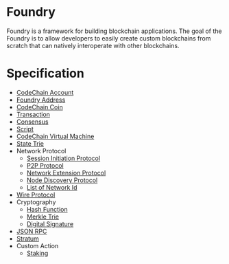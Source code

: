 # Foundry
Foundry is a framework for building blockchain applications. The goal of the Foundry is to allow developers to easily create custom blockchains from scratch that can natively interoperate with other blockchains.

# Specification
* [CodeChain Account](CodeChain-Account.md)
* [Foundry Address](Foundry-Address.md)
* [CodeChain Coin](CodeChain-Coin.md)
* [Transaction](Transaction.md)
* [Consensus](Consensus.md)
* [Script](Script.md)
* [CodeChain Virtual Machine](CodeChain-Virtual-Machine.md)
* [State Trie](State-Trie.md)
* Network Protocol
  * [Session Initiation Protocol](Session-Initiation-Protocol.md)
  * [P2P Protocol](P2P-Protocol.md)
  * [Network Extension Protocol](Network-Extension-Protocol.md)
  * [Node Discovery Protocol](Node-Discovery-Protocol.md)
  * [List of Network Id](List-of-Network-Id.md)
* [Wire Protocol](Wire-Protocol.md)
* Cryptography
  * [Hash Function](Hash-Function.md)
  * [Merkle Trie](Merkle-Trie.md)
  * [Digital Signature](Digital-Signature.md)
* [JSON RPC](JSON-RPC.md)
* [Stratum](Stratum.md)
* Custom Action
  * [Staking](Staking.md)
